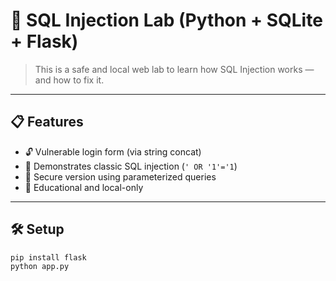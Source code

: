 # 🧪 SQL Injection Lab (Python + SQLite + Flask)

> This is a safe and local web lab to learn how SQL Injection works — and how to fix it.

---

## 📋 Features

- 🔓 Vulnerable login form (via string concat)
- 💉 Demonstrates classic SQL injection (`' OR '1'='1`)
- 🔐 Secure version using parameterized queries
- 🧠 Educational and local-only

---

## 🛠️ Setup

```bash
pip install flask
python app.py
